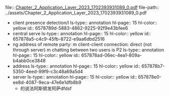 file:: [Chapter_2_Application_Layer_2023_1702393931089_0.pdf](../assets/Chapter_2_Application_Layer_2023_1702393931089_0.pdf)
file-path:: ../assets/Chapter_2_Application_Layer_2023_1702393931089_0.pdf

- client presence detection/l
  ls-type:: annotation
  hl-page:: 15
  hl-color:: yellow
  id:: 6578789d-5883-4862-9225-92f9e43bfee6
- central serve
  ls-type:: annotation
  hl-page:: 15
  hl-color:: yellow
  id:: 657878a5-c4c9-45fb-8722-e9aa6dbd2516
- ng address of remote party: m client-client connection: direct (not through server) m chatting between two users is P2
  ls-type:: annotation
  hl-page:: 15
  hl-color:: yellow
  id:: 657878ad-06ec-4ea1-809a-b4abb0ce3848
- address
  ls-type:: annotation
  hl-page:: 15
  hl-color:: yellow
  id:: 657878b7-5350-4eed-99f9-c3c48a69a5d4
- server
  ls-type:: annotation
  hl-page:: 15
  hl-color:: yellow
  id:: 657878e0-ee8d-4087-9eca-47e6e1dfb8b9
	- 的说法阿斯顿发阿萨dfdsf